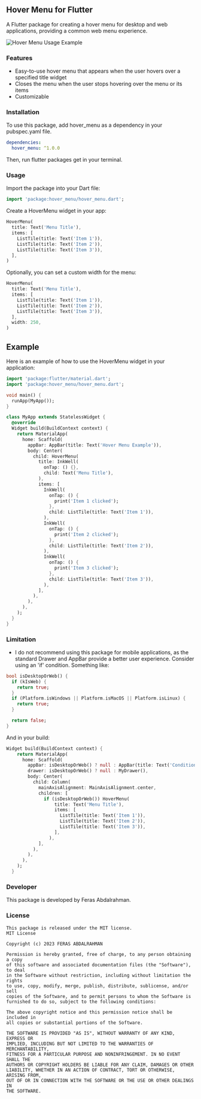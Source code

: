 ## Hover Menu for Flutter
A Flutter package for creating a hover menu for desktop and web applications, providing a common web menu experience.

![Hover Menu Usage Example](https://raw.githubusercontent.com/doonfrs/hover_menu/cb0f0abda152ccfaf05fb9f075f9a8a903c406f9/example/assets/example.gif
)

### Features
- Easy-to-use hover menu that appears when the user hovers over a specified title widget
- Closes the menu when the user stops hovering over the menu or its items
- Customizable

### Installation
To use this package, add hover_menu as a dependency in your pubspec.yaml file.
```yaml
dependencies:
  hover_menu: ^1.0.0
```
Then, run flutter packages get in your terminal.

### Usage
Import the package into your Dart file:
```dart
import 'package:hover_menu/hover_menu.dart';
```
Create a HoverMenu widget in your app:
```dart
HoverMenu(
  title: Text('Menu Title'),
  items: [
    ListTile(title: Text('Item 1')),
    ListTile(title: Text('Item 2')),
    ListTile(title: Text('Item 3')),
  ],
)
```
Optionally, you can set a custom width for the menu:
```dart
HoverMenu(
  title: Text('Menu Title'),
  items: [
    ListTile(title: Text('Item 1')),
    ListTile(title: Text('Item 2')),
    ListTile(title: Text('Item 3')),
  ],
  width: 250,
)
```
## Example
Here is an example of how to use the HoverMenu widget in your application:
```dart
import 'package:flutter/material.dart';
import 'package:hover_menu/hover_menu.dart';

void main() {
  runApp(MyApp());
}

class MyApp extends StatelessWidget {
  @override
  Widget build(BuildContext context) {
    return MaterialApp(
      home: Scaffold(
        appBar: AppBar(title: Text('Hover Menu Example')),
        body: Center(
          child: HoverMenu(
            title: InkWell(
              onTap: () {},
              child: Text('Menu Title'),
            ),
            items: [
              InkWell(
                onTap: () {
                  print('Item 1 clicked');
                },
                child: ListTile(title: Text('Item 1')),
              ),
              InkWell(
                onTap: () {
                  print('Item 2 clicked');
                },
                child: ListTile(title: Text('Item 2')),
              ),
              InkWell(
                onTap: () {
                  print('Item 3 clicked');
                },
                child: ListTile(title: Text('Item 3')),
              ),
            ],
          ),
        ),
      ),
    );
  }
}
```


### Limitation
- I do not recommend using this package for mobile applications, as the standard Drawer and AppBar provide a better user experience. Consider using an 'if' condition.
Something like:
```dart
bool isDesktopOrWeb() {
  if (kIsWeb) {
    return true;
  }
  if (Platform.isWindows || Platform.isMacOS || Platform.isLinux) {
    return true;
  }

  return false;
}
```
And in your build:
```dart
Widget build(BuildContext context) {
    return MaterialApp(
      home: Scaffold(
        appBar: isDesktopOrWeb() ? null : AppBar(title: Text('Conditional Widget Example')),
        drawer: isDesktopOrWeb() ? null : MyDrawer(),
        body: Center(
          child: Column(
            mainAxisAlignment: MainAxisAlignment.center,
            children: [
              if (isDesktopOrWeb()) HoverMenu(
                  title: Text('Menu Title'),
                  items: [
                    ListTile(title: Text('Item 1')),
                    ListTile(title: Text('Item 2')),
                    ListTile(title: Text('Item 3')),
                  ],
                ),
            ],
          ),
        ),
      ),
    );
  }
```

### Developer
This package is developed by Feras Abdalrahman.

### License
```
This package is released under the MIT license.
MIT License

Copyright (c) 2023 FERAS ABDALRAHMAN

Permission is hereby granted, free of charge, to any person obtaining a copy
of this software and associated documentation files (the "Software"), to deal
in the Software without restriction, including without limitation the rights
to use, copy, modify, merge, publish, distribute, sublicense, and/or sell
copies of the Software, and to permit persons to whom the Software is
furnished to do so, subject to the following conditions:

The above copyright notice and this permission notice shall be included in
all copies or substantial portions of the Software.

THE SOFTWARE IS PROVIDED "AS IS", WITHOUT WARRANTY OF ANY KIND, EXPRESS OR
IMPLIED, INCLUDING BUT NOT LIMITED TO THE WARRANTIES OF MERCHANTABILITY,
FITNESS FOR A PARTICULAR PURPOSE AND NONINFRINGEMENT. IN NO EVENT SHALL THE
AUTHORS OR COPYRIGHT HOLDERS BE LIABLE FOR ANY CLAIM, DAMAGES OR OTHER
LIABILITY, WHETHER IN AN ACTION OF CONTRACT, TORT OR OTHERWISE, ARISING FROM,
OUT OF OR IN CONNECTION WITH THE SOFTWARE OR THE USE OR OTHER DEALINGS IN
THE SOFTWARE.
```
